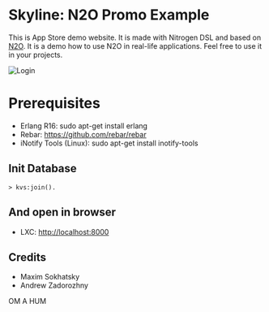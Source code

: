 Skyline: N2O Promo Example
==========================

This is App Store demo website.
It is made with Nitrogen DSL and based on [N2O](https://github.com/5HT/n2o).
It is a demo how to use N2O in real-life applications.
Feel free to use it in your projects.

![Login](http://synrc.com/lj/N2O+Bootstrap.png)

Prerequisites
=============

* Erlang R16: sudo apt-get install erlang
* Rebar: https://github.com/rebar/rebar
* iNotify Tools (Linux): sudo apt-get install inotify-tools

Init Database
-------------

    > kvs:join().
    
And open in browser
-------------------

* LXC: [http://localhost:8000](http://localhost:8000)

Credits
-------

* Maxim Sokhatsky
* Andrew Zadorozhny

OM A HUM
